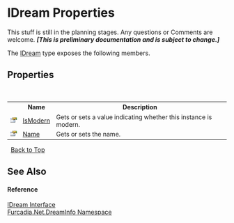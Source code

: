 # IDream Properties
This stuff is still in the planning stages. Any questions or Comments are welcome. _**\[This is preliminary documentation and is subject to change.\]**_

The <a href="T_Furcadia_Net_DreamInfo_IDream">IDream</a> type exposes the following members.


## Properties
&nbsp;<table><tr><th></th><th>Name</th><th>Description</th></tr><tr><td>![Public property](media/pubproperty.gif "Public property")</td><td><a href="P_Furcadia_Net_DreamInfo_IDream_IsModern">IsModern</a></td><td>
Gets or sets a value indicating whether this instance is modern.</td></tr><tr><td>![Public property](media/pubproperty.gif "Public property")</td><td><a href="P_Furcadia_Net_DreamInfo_IDream_Name">Name</a></td><td>
Gets or sets the name.</td></tr></table>&nbsp;
<a href="#idream-properties">Back to Top</a>

## See Also


#### Reference
<a href="T_Furcadia_Net_DreamInfo_IDream">IDream Interface</a><br /><a href="N_Furcadia_Net_DreamInfo">Furcadia.Net.DreamInfo Namespace</a><br />